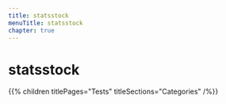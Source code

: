 ```yaml
---
title: statsstock
menuTitle: statsstock
chapter: true
---
```


# statsstock

{{% children titlePages="Tests" titleSections="Categories" /%}}